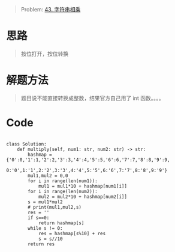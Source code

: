 > Problem: [43. 字符串相乘](https://leetcode.cn/problems/multiply-strings/description/)

# 思路

> 按位打开，按位转换

# 解题方法

> 题目说不能直接转换成整数，结果官方自己用了 int 函数。。。。

# Code

```Python3 []

class Solution:
    def multiply(self, num1: str, num2: str) -> str:
        hashmap = {'0':0,'1':1,'2':2,'3':3,'4':4,'5':5,'6':6,'7':7,'8':8,'9':9,
                    0:'0',1:'1',2:'2',3:'3',4:'4',5:'5',6:'6',7:'7',8:'8',9:'9'}
        mul1,mul2 = 0,0
        for i in range(len(num1)):
            mul1 = mul1*10 + hashmap[num1[i]]
        for i in range(len(num2)):
            mul2 = mul2*10 + hashmap[num2[i]]
        s = mul1*mul2
        # print(mul1,mul2,s)
        res = ''
        if s==0:
            return hashmap[s]
        while s != 0:
            res = hashmap[s%10] + res
            s = s//10
        return res
```
